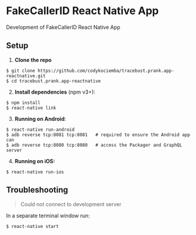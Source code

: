 # FakeCallerID React Native App

Development of FakeCallerID React Native App

## Setup

1. **Clone the repo**

  ```
  $ git clone https://github.com/codykociemba/tracebust.prank.app-reactnative.git
  $ cd tracebust.prank.app-reactnative
  ```

2. **Install dependencies** (npm v3+):

  ```
  $ npm install
  $ react-native link
  ```
  
3. **Running on Android**:

  ```
  $ react-native run-android
  $ adb reverse tcp:8081 tcp:8081   # required to ensure the Android app can
  $ adb reverse tcp:8080 tcp:8080   # access the Packager and GraphQL server
  ```


4. **Running on iOS:**

  ```
  $ react-native run-ios
  ```
  
## Troubleshooting

> Could not connect to development server

In a separate terminal window run:

  ```
  $ react-native start
  ```

